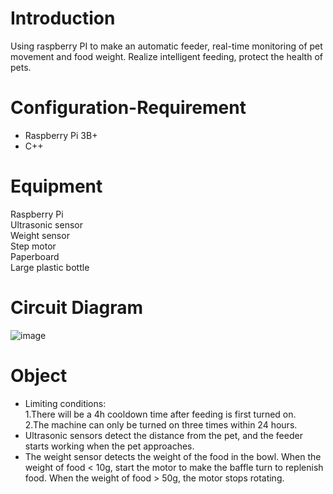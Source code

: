 # Introduction
Using raspberry PI to make an automatic feeder, real-time monitoring of pet movement and food weight. Realize intelligent feeding, protect the health of pets.

# Configuration-Requirement
* Raspberry Pi 3B+
* C++

# Equipment
Raspberry Pi  
Ultrasonic sensor  
Weight sensor  
Step motor  
Paperboard  
Large plastic bottle

# Circuit Diagram
![image](https://github.com/Shujing106/realtimeEmbedded/blob/main/image/circuitDiagram.JPG)

# Object
* Limiting conditions:  
   1.There will be a 4h cooldown time after feeding is first turned on.  
   2.The machine can only be turned on three times within 24 hours.
* Ultrasonic sensors detect the distance from the pet, and the feeder starts working when the pet approaches.
* The weight sensor detects the weight of the food in the bowl. When the weight of food < 10g, start the motor to make the baffle turn to replenish food. When the weight of food > 50g, the motor stops rotating.
